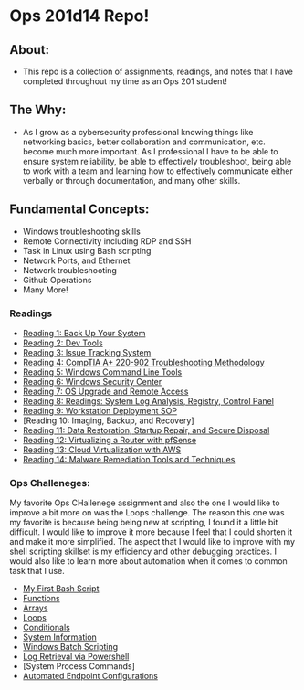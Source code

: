 # Ops 201d14 Repo!

## About: 
- This repo is a collection of assignments, readings, and notes that I have completed throughout my time as an Ops 201 student!

## The Why: 
- As I grow as a cybersecurity professional knowing things like networking basics, better collaboration and communication, etc. become much more important. As I professional I have to be able to ensure system reliability, be able to effectively troubleshoot, being able to work with a team and learning how to effectively communicate either verbally or through documentation, and many other skills.

## Fundamental Concepts:
- Windows troubleshooting skills
- Remote Connectivity including RDP and SSH
- Task in Linux using Bash scripting
- Network Ports, and Ethernet
- Network troubleshooting
- Github Operations
- Many More!

### Readings 
- [Reading 1: Back Up Your System](reading-01-backupsystem.md)
- [Reading 2: Dev Tools](reading-02-devtools.md)
- [Reading 3: Issue Tracking System](reading-03-trackingsystem.md)
- [Reading 4: CompTIA A+ 220-902 Troubleshooting Methodology](reading-04-troubleshootingmethod.md)
- [Reading 5: Windows Command Line Tools](reading-05-wincommandline.md)
- [Reading 6: Windows Security Center](reading-06-winsecuritycenter.md)
- [Reading 7: OS Upgrade and Remote Access](reading-07-osupgraderemote.md)
- [Reading 8: Readings: System Log Analysis, Registry, Control Panel](reading-08-systemlogregistrycontrol.md)
- [Reading 9: Workstation Deployment SOP](reading-09-workstationsop.md)
- [Reading 10: Imaging, Backup, and Recovery]
- [Reading 11: Data Restoration, Startup Repair, and Secure Disposal](reading-11-datarestorerepairdispose.md)
- [Reading 12: Virtualizing a Router with pfSense](reading-12-virtualizepfsense.md)
- [Reading 13: Cloud Virtualization with AWS](reading-13-virtualizewithaws.md)
- [Reading 14: Malware Remediation Tools and Techniques](reading-14-malwareremediation.md)

### Ops Challeneges:
My favorite Ops CHallenege assignment and also the one I would like to improve a bit more on was the Loops challenge. The reason this one was my favorite is because being being new at scripting, I found it a little bit difficult. I would like to improve it more because I feel that I could shorten it and make it more simplified. 
The aspect that I would like to improve with my shell scripting skillset is my efficiency and other debugging practices. I would also like to learn more about automation when it comes to common task that I use.

- [My First Bash Script](challenge2-myfirstbash.sh)
- [Functions](challenge3-functions.sh)
- [Arrays](challenge4-arrays.sh)
- [Loops](challenge5-loops.sh)
- [Conditionals](challenge6-conditionals.sh)
- [System Information](challenge7-systeminfo.sh)
- [Windows Batch Scripting](challenge8-windowsbatch.md)
- [Log Retrieval via Powershell](challenge9-powershelllog.bat)
- [System Process Commands]
- [Automated Endpoint Configurations](challenge11-autoendpointconfig.bat)

